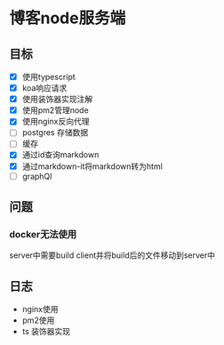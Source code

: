 # 博客node服务端

## 目标

- [x] 使用typescript
- [x] koa响应请求
- [x] 使用装饰器实现注解
- [x] 使用pm2管理node
- [x] 使用nginx反向代理
- [ ] postgres 存储数据
- [ ] 缓存
- [x] 通过id查询markdown
- [x] 通过markdown-it将markdown转为html
- [ ] graphQl

## 问题

### docker无法使用

server中需要build client并将build后的文件移动到server中

## 日志

- nginx使用
- pm2使用
- ts 装饰器实现